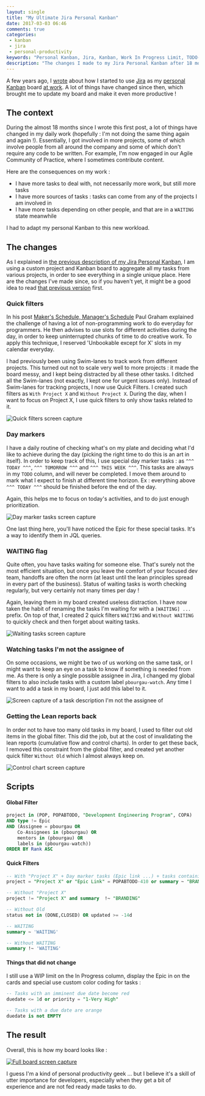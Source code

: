 ```yaml
---
layout: single
title: "My Ultimate Jira Personal Kanban"
date: 2017-03-03 06:46
comments: true
categories:
 - kanban
 - jira
 - personal-productivity
keywords: "Personal Kanban, Jira, Kanban, Work In Progress Limit, TODO-List, Organization, Self Organization, Personal Productivity"
description: "The changes I made to my Jira Personal Kanban after 18 months of multitasking"
---
```

A few years ago, I [wrote](/bye-bye-programmers-todo-list-hello-personnal-kanban-on-jira/) about how I started to use [Jira](https://www.atlassian.com/software/jira) as my [personal Kanban](http://www.personalkanban.com/pk/) board [at work](https://twitter.com/work_at_murex). A lot of things have changed since then, which brought me to update my board and make it even more productive !

## The context

During the almost 18 months since I wrote this first post, a lot of things have changed in my daily work (hopefully : I'm not doing the same thing again and again !). Essentially, I got involved in more projects, some of which involve people from all around the company and some of which don't require any code to be written. For example, I'm now engaged in our Agile Community of Practice, where I sometimes contribute content.

Here are the consequences on my work :

* I have more tasks to deal with, not necessarily more work, but still more tasks
* I have more sources of tasks : tasks can come from any of the projects I am involved in
* I have more tasks depending on other people, and that are in a `WAITING` state meanwhile

I had to adapt my personal Kanban to this new workload.

## The changes

As I explained in [the previous description of my Jira Personal Kanban](/bye-bye-programmers-todo-list-hello-personnal-kanban-on-jira/), I am using a custom project and Kanban board to aggregate all my tasks from various projects, in order to see everything in a single unique place. Here are the changes I've made since, so if you haven't yet, it might be a good idea to read [that previous version](/bye-bye-programmers-todo-list-hello-personnal-kanban-on-jira/) first.

### Quick filters

In his post [Maker's Schedule, Manager's Schedule](http://paulgraham.com/makersschedule.html) Paul Graham explained the challenge of having a lot of non-programming work to do everyday for programmers. He then advises to use slots for different activities during the day, in order to keep uninterrupted chunks of time to do creative work. To apply this technique, I reserved 'Unbookable except for X' slots in my calendar everyday.

I had previously been using Swim-lanes to track work from different projects. This turned out not to scale very well to more projects : it made the board messy, and I kept being distracted by all these other tasks. I ditched all the Swim-lanes (not exactly, I kept one for urgent issues only). Instead of Swim-lanes for tracking projects, I now use Quick Filters. I created such filters as `With Project X` and `Without Project X`. During the day, when I want to focus on Project X, I use quick filters to only show tasks related to it.

![Quick filters screen capture]({{site.url}}{{site.baseurl}}/imgs/2017-03-03-my-ultimate-jira-personal-kanban/quick-filters.jpg)

### Day markers

I have a daily routine of checking what's on my plate and deciding what I'd like to achieve during the day (picking the right time to do this is an art in itself). In order to keep track of this, I use special day marker tasks : as `^^^ TODAY ^^^`, `^^^ TOMORROW ^^^` and `^^^ THIS WEEK ^^^`. This tasks are always in my `TODO` column, and will never be completed. I move them around to mark what I expect to finish at different time horizon. Ex : everything above `^^^ TODAY ^^^` should be finished before the end of the day.

Again, this helps me to focus on today's activities, and to do just enough prioritization.

![Day marker tasks screen capture]({{site.url}}{{site.baseurl}}/imgs/2017-03-03-my-ultimate-jira-personal-kanban/day-markers.jpg)

One last thing here, you'll have noticed the Epic for these special tasks. It's a way to identify them in JQL queries.

### WAITING flag

Quite often, you have tasks waiting for someone else. That's surely not the most efficient situation, but once you leave the comfort of your focused dev team, handoffs are often the norm (at least until the lean principles spread in every part of the business). Status of waiting tasks is worth checking regularly, but very certainly not many times per day !

Again, leaving them in my board created useless distraction. I have now taken the habit of renaming the tasks I'm waiting for with a `[WAITING] ...` prefix. On top of that, I created 2 quick filters `WAITING` and `Without WAITING` to quickly check and then forget about waiting tasks.

![Waiting tasks screen capture]({{site.url}}{{site.baseurl}}/imgs/2017-03-03-my-ultimate-jira-personal-kanban/waiting-tasks.jpg)

### Watching tasks I'm not the assignee of

On some occasions, we might be two of us working on the same task, or I might want to keep an eye on a task to know if something is needed from me. As there is only a single possible assignee in Jira, I changed my global filters to also include tasks with a custom label `pbourgau-watch`. Any time I want to add a task in my board, I just add this label to it.

![Screen capture of a task description I'm not the assignee of]({{site.url}}{{site.baseurl}}/imgs/2017-03-03-my-ultimate-jira-personal-kanban/pbourgau-watch.jpg)

### Getting the Lean reports back

In order not to have too many old tasks in my board, I used to filter out old items in the global filter. This did the job, but at the cost of invalidating the lean reports (cumulative flow and control charts). In order to get these back, I removed this constraint from the global filter, and created yet another quick filter `Without Old` which I almost always keep on.

![Control chart screen capture]({{site.url}}{{site.baseurl}}/imgs/2017-03-03-my-ultimate-jira-personal-kanban/control-chart.jpg)

## Scripts

#### Global Filter
```sql
project in (POP, POPABTODO, "Development Engineering Program", COPA)
AND type != Epic
AND (Assignee = pbourgau OR 
    Co-Assignees in (pbourgau) OR 
    mentors in (pbourgau) OR
    labels in (pbourgau-watch))
ORDER BY Rank ASC
```

#### Quick Filters
```sql
-- With "Project X" + Day marker tasks (Epic link ...) + tasks containing "BRANDING"
project = "Project X" or "Epic Link" = POPABTODO-410 or summary ~ "BRANDING"

-- Without "Project X"
project != "Project X" and summary  !~ "BRANDING"

-- Without Old
status not in (DONE,CLOSED) OR updated >= -14d

-- WAITING
summary ~ 'WAITING'

-- Without WAITING
summary !~ 'WAITING'
```

#### Things that did not change

I still use a WIP limit on the In Progress column, display the Epic in on the cards and special use custom color coding for tasks :

```sql
-- Tasks with an imminent due date become red
duedate <= 1d or priority = "1-Very High"

-- Tasks with a due date are orange
duedate is not EMPTY
```

## The result

Overall, this is how my board looks like :

[![Full board screen capture]({{site.url}}{{site.baseurl}}/imgs/2017-03-03-my-ultimate-jira-personal-kanban/full-board-small.jpg)]({{site.url}}/imgs/2017-03-03-my-ultimate-jira-personal-kanban/full-board.jpg)

I guess I'm a kind of personal productivity geek ... but I believe it's a skill of utter importance for developers, especially when they get a bit of experience and are not fed ready made tasks to do.
